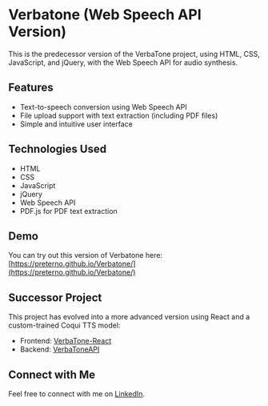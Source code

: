 # Verbatone (Web Speech API Version)

This is the predecessor version of the VerbaTone project, using HTML, CSS, JavaScript, and jQuery, with the Web Speech API for audio synthesis.

## Features

- Text-to-speech conversion using Web Speech API
- File upload support with text extraction (including PDF files)
- Simple and intuitive user interface

## Technologies Used

- HTML
- CSS
- JavaScript
- jQuery
- Web Speech API
- PDF.js for PDF text extraction

## Demo

You can try out this version of Verbatone here: [https://preterno.github.io/Verbatone/](https://preterno.github.io/Verbatone/)

## Successor Project

This project has evolved into a more advanced version using React and a custom-trained Coqui TTS model:

- Frontend: [VerbaTone-React](https://github.com/Preterno/VerbaTone-React)
- Backend: [VerbaToneAPI](https://github.com/Preterno/VerbaToneAPI)

## Connect with Me

Feel free to connect with me on [LinkedIn](https://www.linkedin.com/).
